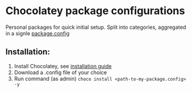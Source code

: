 # Chocolatey package configurations
Personal packages for quick initial setup. Split into categories, aggregated in a signle [package.config](/package.config)

## Installation:
1. Install Chocolatey, see [installation guide](https://chocolatey.org/docs/installation)
2. Download a .config file of your choice
3. Run command (as admin) `choco install <path-to-my-package.config> -y`
